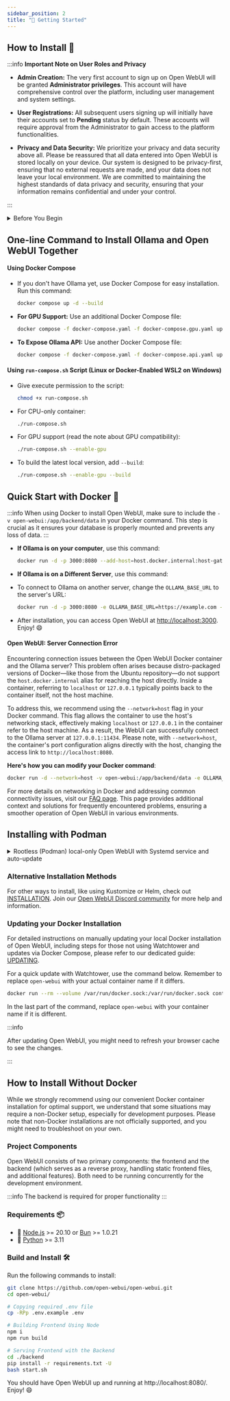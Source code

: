 ```yaml
---
sidebar_position: 2
title: "🚀 Getting Started"
---
```


## How to Install 🚀

:::info **Important Note on User Roles and Privacy**

- **Admin Creation:** The very first account to sign up on Open WebUI will be granted **Administrator privileges**. This account will have comprehensive control over the platform, including user management and system settings.

- **User Registrations:** All subsequent users signing up will initially have their accounts set to **Pending** status by default. These accounts will require approval from the Administrator to gain access to the platform functionalities.

- **Privacy and Data Security:** We prioritize your privacy and data security above all. Please be reassured that all data entered into Open WebUI is stored locally on your device. Our system is designed to be privacy-first, ensuring that no external requests are made, and your data does not leave your local environment. We are committed to maintaining the highest standards of data privacy and security, ensuring that your information remains confidential and under your control.

:::

<details>
<summary>Before You Begin</summary>
### Installing Docker

#### For Windows and Mac Users:

- Download Docker Desktop from [Docker's official website](https://www.docker.com/products/docker-desktop).
- Follow the installation instructions provided on the website. After installation, open Docker Desktop to ensure it's running properly.

#### For Ubuntu Users:
1. **Open your terminal.**

2. **Set up Docker's apt repository:**
   - Update your package index:
     ```bash
     sudo apt-get update
     ```
   - Install packages to allow apt to use a repository over HTTPS:
     ```bash
     sudo apt-get install ca-certificates curl
     ```
   - Create a directory for the Docker apt keyring:
     ```bash
     sudo install -m 0755 -d /etc/apt/keyrings
     ```
   - Add Docker's official GPG key:
     ```bash
     sudo curl -fsSL https://download.docker.com/linux/ubuntu/gpg -o /etc/apt/keyrings/docker.asc
     sudo chmod a+r /etc/apt/keyrings/docker.asc
     ```
   - Add the Docker repository to Apt sources:
     ```bash
     echo \
       "deb [arch=$(dpkg --print-architecture) signed-by=/etc/apt/keyrings/docker.asc] https://download.docker.com/linux/ubuntu \
       $(. /etc/os-release && echo "$VERSION_CODENAME") stable" | \
       sudo tee /etc/apt/sources.list.d/docker.list > /dev/null
     ```
     Note: If you're using an Ubuntu derivative distro, such as Linux Mint, you might need to use `UBUNTU_CODENAME` instead of `VERSION_CODENAME`.

3. **Install Docker Engine:**
   - Update your package index again:
     ```bash
     sudo apt-get update
     ```
   - Install Docker Engine, CLI, and containerd:
     ```bash
     sudo apt-get install docker-ce docker-ce-cli containerd.io docker-compose-plugin
     ```

4. **Verify the Docker installation:**
   - Use the following command to run a test image:
     ```bash
     sudo docker run hello-world
     ```
     This command downloads a test image and runs it in a container. If successful, it prints an informational message confirming that Docker is installed and working correctly.

#### Other Linux Distributions:

- For other Linux distributions, please refer to the [official Docker documentation](https://docs.docker.com/engine/install/) for installation instructions specific to your distro.

### Ensure You Have the Latest Version of Ollama:

- Download the latest version from [https://ollama.com/](https://ollama.com/).

### Verify Ollama Installation:

- After installing Ollama, verify its functionality by accessing [http://127.0.0.1:11434/](http://127.0.0.1:11434/) in your web browser. Note that the port number might be different based on your installation.

</details>

## One-line Command to Install Ollama and Open WebUI Together

#### Using Docker Compose

- If you don't have Ollama yet, use Docker Compose for easy installation. Run this command:

  ```bash
  docker compose up -d --build
  ```

- **For GPU Support:** Use an additional Docker Compose file:

  ```bash
  docker compose -f docker-compose.yaml -f docker-compose.gpu.yaml up -d --build
  ```

- **To Expose Ollama API:** Use another Docker Compose file:

  ```bash
  docker compose -f docker-compose.yaml -f docker-compose.api.yaml up -d --build
  ```

#### Using `run-compose.sh` Script (Linux or Docker-Enabled WSL2 on Windows)

- Give execute permission to the script:

  ```bash
  chmod +x run-compose.sh
  ```

- For CPU-only container:

  ```bash
  ./run-compose.sh
  ```

- For GPU support (read the note about GPU compatibility):

  ```bash
  ./run-compose.sh --enable-gpu
  ```

- To build the latest local version, add `--build`:

  ```bash
  ./run-compose.sh --enable-gpu --build
  ```

## Quick Start with Docker 🐳

:::info
When using Docker to install Open WebUI, make sure to include the `-v open-webui:/app/backend/data` in your Docker command. This step is crucial as it ensures your database is properly mounted and prevents any loss of data.
:::

- **If Ollama is on your computer**, use this command:

  ```bash
  docker run -d -p 3000:8080 --add-host=host.docker.internal:host-gateway -v open-webui:/app/backend/data --name open-webui --restart always ghcr.io/open-webui/open-webui:main
  ```

- **If Ollama is on a Different Server**, use this command:

- To connect to Ollama on another server, change the `OLLAMA_BASE_URL` to the server's URL:

  ```bash
  docker run -d -p 3000:8080 -e OLLAMA_BASE_URL=https://example.com -v open-webui:/app/backend/data --name open-webui --restart always ghcr.io/open-webui/open-webui:main
  ```

- After installation, you can access Open WebUI at [http://localhost:3000](http://localhost:3000). Enjoy! 😄

#### Open WebUI: Server Connection Error

Encountering connection issues between the Open WebUI Docker container and the Ollama server? This problem often arises because distro-packaged versions of Docker—like those from the Ubuntu repository—do not support the `host.docker.internal` alias for reaching the host directly. Inside a container, referring to `localhost` or `127.0.0.1` typically points back to the container itself, not the host machine.

To address this, we recommend using the `--network=host` flag in your Docker command. This flag allows the container to use the host's networking stack, effectively making `localhost` or `127.0.0.1` in the container refer to the host machine. As a result, the WebUI can successfully connect to the Ollama server at `127.0.0.1:11434`. Please note, with `--network=host`, the container's port configuration aligns directly with the host, changing the access link to `http://localhost:8080`.

**Here's how you can modify your Docker command**:

```bash
docker run -d --network=host -v open-webui:/app/backend/data -e OLLAMA_BASE_URL=http://127.0.0.1:11434 --name open-webui --restart always ghcr.io/open-webui/open-webui:main
```

For more details on networking in Docker and addressing common connectivity issues, visit our [FAQ page](/faq/). This page provides additional context and solutions for frequently encountered problems, ensuring a smoother operation of Open WebUI in various environments.

## Installing with Podman

<details>
<summary>Rootless (Podman) local-only Open WebUI with Systemd service and auto-update</summary>

> [!IMPORTANT]
> Consult the Docker documentation because much of the configuration and syntax is interchangeable with [Podman](https://github.com/containers/podman). See also [rootless_tutorial](https://github.com/containers/podman/blob/main/docs/tutorials/rootless_tutorial.md). This example requires the [slirp4netns](https://github.com/rootless-containers/slirp4netns) network backend to facilitate server listen and Ollama communication over localhost only.

> [!WARNING]
> Rootless container execution with Podman (and Docker/ContainerD) does **not** support [AppArmor confinment](https://github.com/containers/podman/pull/19303). This may increase the attack vector due to [requirement of user namespace](https://rootlesscontaine.rs/caveats). Caution should be exercised and judement (in contrast to the root daemon) rendered based on threat model.

1. Pull the latest image:
   ```bash
   podman pull ghcr.io/open-webui/open-webui:main
   ```
2. Create a new container using desired configuration:

   > [!NOTE]
   > `-p 127.0.0.1:3000:8080` ensures that we listen only on localhost, `--network slirp4netns:allow_host_loopback=true` permits the container to access Ollama when it also listens strictly on localhost. `--add-host=ollama.local:10.0.2.2 --env 'OLLAMA_BASE_URL=http://ollama.local:11434'` adds a hosts record to the container and configures open-webui to use the friendly hostname. `10.0.2.2` is the default slirp4netns address used for localhost mapping. `--env 'ANONYMIZED_TELEMETRY=False'` isn't necessary since Chroma telemetry has been disabled in the code but is included as an example.

   ```bash
   podman create -p 127.0.0.1:3000:8080 --network slirp4netns:allow_host_loopback=true --add-host=ollama.local:10.0.2.2 --env 'OLLAMA_BASE_URL=http://ollama.local:11434' --env 'ANONYMIZED_TELEMETRY=False' -v open-webui:/app/backend/data --label io.containers.autoupdate=registry --name open-webui ghcr.io/open-webui/open-webui:main
   ```

3. Prepare for systemd user service:
   ```bash
   mkdir -p ~/.config/systemd/user/
   ```
4. Generate user service with Podman:
   ```bash
   podman generate systemd --new open-webui > ~/.config/systemd/user/open-webui.service
   ```
5. Reload systemd configuration:
   ```bash
   systemctl --user daemon-reload
   ```
6. Enable and validate new service:
   ```bash
   systemctl --user enable open-webui.service
   systemctl --user start open-webui.service
   systemctl --user status open-webui.service
   ```
7. Enable and validate Podman auto-update:
   ```bash
   systemctl --user enable podman-auto-update.timer
   systemctl --user enable podman-auto-update.service
   systemctl --user status podman-auto-update.timer
   ```
   Dry run with the following command (omit `--dry-run` to force an update):
   ```bash
   podman auto-update --dry-run
   ```

> [!NOTE]
> This process is compatible with Windows 11 WSL deployments when using Ollama within the WSL environment or using the Ollama Windows Preview. When using the native Ollama Windows Preview version, one additional step is required: enable [mirrored networking mode](https://learn.microsoft.com/en-us/windows/wsl/networking#mirrored-mode-networking). 

### Enabling Windows 11 mirrored networking

1. Populate `%UserProfile%\.wslconfig` with:
   ```
   [wsl2]
   networkingMode=mirrored
   ```
2. Restart WSL:
   ```
   wsl --shutdown
   ```

</details>

### Alternative Installation Methods

For other ways to install, like using Kustomize or Helm, check out [INSTALLATION](/getting-started/installation). Join our [Open WebUI Discord community](https://discord.gg/5rJgQTnV4s) for more help and information.

### Updating your Docker Installation

For detailed instructions on manually updating your local Docker installation of Open WebUI, including steps for those not using Watchtower and updates via Docker Compose, please refer to our dedicated guide: [UPDATING](/getting-started/updating).

For a quick update with Watchtower, use the command below. Remember to replace `open-webui` with your actual container name if it differs.

```bash
docker run --rm --volume /var/run/docker.sock:/var/run/docker.sock containrrr/watchtower --run-once open-webui
```

In the last part of the command, replace `open-webui` with your container name if it is different.

:::info

After updating Open WebUI, you might need to refresh your browser cache to see the changes.

:::

## How to Install Without Docker

While we strongly recommend using our convenient Docker container installation for optimal support, we understand that some situations may require a non-Docker setup, especially for development purposes. Please note that non-Docker installations are not officially supported, and you might need to troubleshoot on your own.

### Project Components

Open WebUI consists of two primary components: the frontend and the backend (which serves as a reverse proxy, handling static frontend files, and additional features). Both need to be running concurrently for the development environment.

:::info
The backend is required for proper functionality
:::

### Requirements 📦

- 🐰 [Node.js](https://nodejs.org/en) >= 20.10 or [Bun](https://bun.sh) >= 1.0.21
- 🐍 [Python](https://python.org) >= 3.11

### Build and Install 🛠️

Run the following commands to install:

```sh
git clone https://github.com/open-webui/open-webui.git
cd open-webui/

# Copying required .env file
cp -RPp .env.example .env

# Building Frontend Using Node
npm i
npm run build

# Serving Frontend with the Backend
cd ./backend
pip install -r requirements.txt -U
bash start.sh
```

You should have Open WebUI up and running at http://localhost:8080/. Enjoy! 😄
